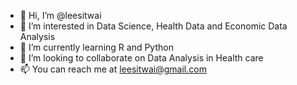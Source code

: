 - 👋 Hi, I’m @leesitwai
- 👀 I’m interested in Data Science, Health Data and Economic Data Analysis
- 🌱 I’m currently learning R and Python
- 💞️ I’m looking to collaborate on Data Analysis in Health care
- 📫 You can reach me at leesitwai@gmail.com

<!---
leesitwai/leesitwai is a ✨ special ✨ repository because its `README.md` (this file) appears on your GitHub profile.
You can click the Preview link to take a look at your changes.
--->
